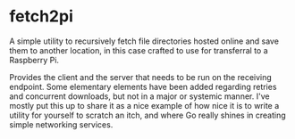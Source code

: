 # fetch2pi

A simple utility to recursively fetch file directories hosted online and save
them to another location, in this case crafted to use for transferral to a
Raspberry Pi.

Provides the client and the server that needs to be run on the receiving
endpoint. Some elementary elements have been added regarding retries and
concurrent downloads, but not in a major or systemic manner. I've mostly put
this up to share it as a nice example of how nice it is to write a utility for
yourself to scratch an itch, and where Go really shines in creating simple
networking services.
